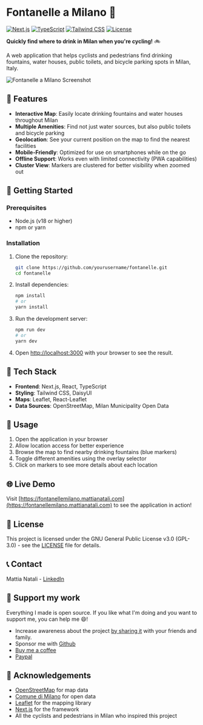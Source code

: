 # Fontanelle a Milano 🚰

[![Next.js](https://img.shields.io/badge/Next.js-black)](https://nextjs.org/)
[![TypeScript](https://img.shields.io/badge/TypeScript-blue)](https://www.typescriptlang.org/)
[![Tailwind CSS](https://img.shields.io/badge/Tailwind-38B2AC)](https://tailwindcss.com/)
[![License](https://img.shields.io/badge/License-GPL--3.0-blue)](LICENSE)

**Quickly find where to drink in Milan when you're cycling!** 🚲

A web application that helps cyclists and pedestrians find drinking fountains, water houses, public toilets, and bicycle parking spots in Milan, Italy.

![Fontanelle a Milano Screenshot](https://fontanellemilano.mattianatali.com/opengraph-image.jpg)

## 🌟 Features

- **Interactive Map**: Easily locate drinking fountains and water houses throughout Milan
- **Multiple Amenities**: Find not just water sources, but also public toilets and bicycle parking
- **Geolocation**: See your current position on the map to find the nearest facilities
- **Mobile-Friendly**: Optimized for use on smartphones while on the go
- **Offline Support**: Works even with limited connectivity (PWA capabilities)
- **Cluster View**: Markers are clustered for better visibility when zoomed out

## 🚀 Getting Started

### Prerequisites

- Node.js (v18 or higher)
- npm or yarn

### Installation

1. Clone the repository:

   ```bash
   git clone https://github.com/yourusername/fontanelle.git
   cd fontanelle
   ```

2. Install dependencies:

   ```bash
   npm install
   # or
   yarn install
   ```

3. Run the development server:

   ```bash
   npm run dev
   # or
   yarn dev
   ```

4. Open [http://localhost:3000](http://localhost:3000) with your browser to see the result.

## 🔧 Tech Stack

- **Frontend**: Next.js, React, TypeScript
- **Styling**: Tailwind CSS, DaisyUI
- **Maps**: Leaflet, React-Leaflet
- **Data Sources**: OpenStreetMap, Milan Municipality Open Data

## 📱 Usage

1. Open the application in your browser
2. Allow location access for better experience
3. Browse the map to find nearby drinking fountains (blue markers)
4. Toggle different amenities using the overlay selector
5. Click on markers to see more details about each location

## 🌐 Live Demo

Visit [https://fontanellemilano.mattianatali.com](https://fontanellemilano.mattianatali.com) to see the application in action!

## 📝 License

This project is licensed under the GNU General Public License v3.0 (GPL-3.0) - see the [LICENSE](LICENSE) file for details.

## 📞 Contact

Mattia Natali - [LinkedIn](https://www.linkedin.com/in/mattian/)

## 💖 Support my work

Everything I made is open source.
If you like what I'm doing and you want to support me, you can help me 😄!

- Increase awareness about the project [by sharing it](https://fontanellemilano.mattianatali.com) with your friends and family.
- Sponsor me with [Github](https://github.com/sponsors/matitalatina)
- [Buy me a coffee](https://www.buymeacoffee.com/mattianatali)
- [Paypal](https://paypal.me/mattianatali)

## 🙏 Acknowledgements

- [OpenStreetMap](https://www.openstreetmap.org/) for map data
- [Comune di Milano](https://dati.comune.milano.it/) for open data
- [Leaflet](https://leafletjs.com/) for the mapping library
- [Next.js](https://nextjs.org/) for the framework
- All the cyclists and pedestrians in Milan who inspired this project
